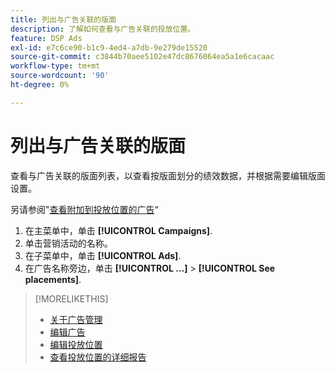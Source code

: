 ```yaml
---
title: 列出与广告关联的版面
description: 了解如何查看与广告关联的投放位置。
feature: DSP Ads
exl-id: e7c6ce90-b1c9-4ed4-a7db-9e279de15520
source-git-commit: c3844b70aee5102e47dc8676064ea5a1e6cacaac
workflow-type: tm+mt
source-wordcount: '90'
ht-degree: 0%

---
```


# 列出与广告关联的版面

查看与广告关联的版面列表，以查看按版面划分的绩效数据，并根据需要编辑版面设置。

另请参阅&quot;[查看附加到投放位置的广告](/help/dsp/campaign-management/ads/ad-attach-to-placement.md#view-ads-campaign)“

1. 在主菜单中，单击 **[!UICONTROL Campaigns]**.
1. 单击营销活动的名称。
1. 在子菜单中，单击 **[!UICONTROL Ads]**.
1. 在广告名称旁边，单击  **[!UICONTROL ...]** > **[!UICONTROL See placements]**.

>[!MORELIKETHIS]
>
>* [关于广告管理](ad-about.md)
>* [编辑广告](ad-edit.md)
>* [编辑投放位置](/help/dsp/campaign-management/placements/placement-edit.md)
>* [查看投放位置的详细报告](/help/dsp/campaign-management/placements/placement-view-report.md)
